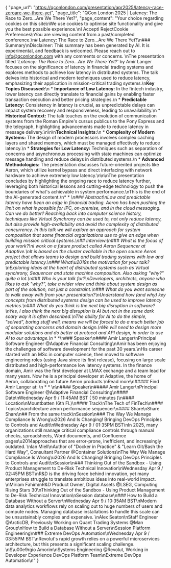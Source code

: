 {
    "page_url": "https://qconlondon.com/presentation/apr2025/latency-race-zeroare-we-there-yet",
    "page_title": "QCon London 2025 | Latency: The Race to Zero...Are We There Yet?",
    "page_content": "Your choice regarding cookies on this site\nWe use cookies to optimise site functionality and give you the best possible experience.\nI AcceptI RejectCookie Preferences\nYou are viewing content from a past/completed conference.\n# Latency: The Race to Zero...Are We There Yet?\n### Summary\nDisclaimer: This summary has been generated by AI. It is experimental, and feedback is welcomed. Please reach out to info@qconlondon.com with any comments or concerns. \nThe presentation titled _'Latency: The Race to Zero...Are We There Yet?'_ by Amir Langer focuses on the significance of latency in financial trading systems and explores methods to achieve low latency in distributed systems. The talk delves into historical and modern techniques used to reduce latency, emphasizing their application in mission-critical trading systems.\n**Key Topics Discussed:**\n  * **Importance of Low Latency:** In the fintech industry, lower latency can directly translate to financial gains by enabling faster transaction execution and better pricing strategies.\n  * **Predictable Latency:** Consistency in latency is crucial, as unpredictable delays can impact system recovery and responsiveness, leading to unavailability.\n  * **Historical Context:** The talk touches on the evolution of communication systems from the Roman Empire's cursus publicus to the Pony Express and the telegraph, highlighting advancements made to reduce latency in message delivery.\n\n\n**Technical Insights:**\n  * **Complexity of Modern Systems:** The design of modern processors involves complex caching layers and shared memory, which must be managed effectively to reduce latency.\n  * **Strategies for Low Latency:** Techniques such as separation of concerns and asynchronous processing with state machines can optimize message handling and reduce delays in distributed systems.\n  * **Advanced Methodologies:** The presentation discusses future-oriented projects like Aeron, which utilize kernel bypass and direct interfacing with network hardware to achieve extremely low latency.\n\n\nThe presentation concludes by highlighting the ongoing race to reduce latency further, leveraging both historical lessons and cutting-edge technology to push the boundaries of what's achievable in system performance.\nThis is the end of the AI-generated content.\n* * *\n### Abstract\nLow and predictable latency have been an edge in financial trading. Aeron has been pushing the limit on what is possible for IPC, on-premise, and in the cloud messaging. Can we do better? Reaching back into computer science history, techniques like Virtual Synchrony can be used to, not only reduce latency, but also provide high-availability and avoid the complexity of distributed concurrency. In this talk we will explore an approach for system composition that some financial organizations use to give an edge when building mission critical systems.\n## Interview:\n### What is the focus of your work?\nI work on a future product called Aeron Sequencer at Adaptive.\nIt is based on the cluster available in the open source Aeron project that allows teams to design and build trading systems with low and predictable latency.\n### What\u2019s the motivation for your talk?\nExploring ideas at the heart of distributed systems such as Virtual synchrony, Sequencer and state machine composition. Also asking \"why?\" quite a lot.\n### Who is your talk for?\nDevelopers, architects, anyone who likes to ask \"why?\", take a wider view and think about system design as part of the solution, not just a constraint.\n### What do you want someone to walk away with from your presentation?\nUnderstand how (and why) key concepts from distributed systems design can be used to improve latency metrics.\n### What do you think is the next big disruption in software?\nYes, I also think the next big disruption is AI but not in the same dark scary way it is often described.\nThe ability for AI to do the simple, \"solved\", boring stuff well, means we will be forced to do a much better job of separating concerns and domain design.\nWe will need to design more modular solutions and do better at protocol and API design, in order to use AI to our advantage.\n* * *\n### Speaker\n#### Amir Langer\nPrincipal Software Engineer @Adaptive Financial Consulting\nAmir has been enjoying the challenges of software development for the past 30 years.\nHis career started with an MSc in computer science, then moved to software engineering roles (using Java since its first release), focusing on large scale distributed and high-performance low latency systems. In the finance domain, Amir was the first developer at LMAX exchange and a team lead for many years. Now he is a principal developer at Adaptive, the home of Aeron, collaborating on future Aeron products.\nRead more\n#####  Find Amir Langer at: \n  *   * \n\n#### Speaker\n##### Amir Langer\nPrincipal Software Engineer @Adaptive Financial Consulting\n#### Date\nWednesday Apr 9 / 11:45AM BST ( 50 minutes )\n#### Location\nMountbatten (6th Fl.)\n#### Track\nThe Tech of FinTech\n#### Topics\narchitecture aeron performance sequencer\n#### Share\nShare Share\n## From the same track\nSession\n### The Way We Manage Compliance Is Wrong\u2026 And Is Changing! Bringing DevOps Principles to Controls and Audit\nWednesday Apr 9 / 01:35PM BST\nIn 2025, many organizations still manage critical compliance controls through manual checks, spreadsheets, Word documents, and Confluence pages\u2014approaches that are error-prone, inefficient, and increasingly outdated. \nIan Miell\nAuthor of \"Docker in Practice\" & \"Learn Git/Bash the Hard Way\", Consultant Partner @Container Solutions\nThe Way We Manage Compliance Is Wrong\u2026 And Is Changing! Bringing DevOps Principles to Controls and Audit\nSession\n### Thinking Out of the Sandbox - Using Product Management to De-Risk Technical Innovation\nWednesday Apr 9 / 02:45PM BST\nR&amp;D is the driving force behind innovation, yet many enterprises struggle to translate ambitious ideas into real-world impact. \nMiriam Fahim\nR&D Product Owner, Digital Assets @LSEG, Computing Rising Stars 30\nThinking Out of the Sandbox - Using Product Management to De-Risk Technical Innovation\nSession database\n### How to Build a Database Without a Server\nWednesday Apr 9 / 10:35AM BST\nModern data analytics workflows rely on scaling out to huge numbers of users and compute nodes. Managing database installations to handle this scale can be unsustainably complex and expensive. \nAlex Seaton\nStaff Engineer @ArcticDB, Previously Working on Quant Trading Systems @Man Group\nHow to Build a Database Without a Server\nSession Platform Engineering\n### Extreme DevOps Automation\nWednesday Apr 9 / 03:55PM BST\nRevolut's rapid growth relies on a powerful microservices architecture, but this presents a significant scaling challenge. \nS\u00e9rgio Amorim\nSystems Engineering @Revolut, Working in Developer Experience DevOps Platform Team\nExtreme DevOps Automation\n"
}